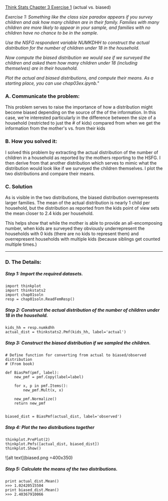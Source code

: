 [Think Stats Chapter 3 Exercise 1](http://greenteapress.com/thinkstats2/html/thinkstats2004.html#toc31) (actual vs. biased)

*Exercise 1:  Something like the class size paradox appears if you survey children and ask how many children are in their family. Families with many children are more likely to appear in your sample, and families with no children have no chance to be in the sample.*

*Use the NSFG respondent variable NUMKDHH to construct the actual distribution for the number of children under 18 in the household.*

*Now compute the biased distribution we would see if we surveyed the children and asked them how many children under 18 (including themselves) are in their household.*

*Plot the actual and biased distributions, and compute their means. As a starting place, you can use chap03ex.ipynb."*


### A. Communicate the problem: 
This problem serves to raise the importance of how a distribution might become biased depending on the source of the of the information. In this case, we're interested particularly in the difference between the size of a household (restricted to just the # of kids) compared from when we get the information from the mother's vs. from their kids 


### B. How you solved it: 

I solved this problem by extracting the actual distribution of the number of children in a household as reported by the mothers reporting to the HSFG. I then derive from that another distribution which serves to mimic what the distribution would look like if we surveyed the children themselves. I plot the two distributions and compare their means.

### C. Solution 

As is visible in the two distributions, the biased distribution overrepresents larger families. The mean of the actual distribution is nearly 1 child per household, but the distribution as reported from the kids point of view sets the mean closer to 2.4 kids per household.

This helps show that while the mother is able to provide an all-encomposing number, when kids are surveyed they obviously underrepresent the households with 0 kids (there are no kids to represent them) and overrepresent households with multiple kids (because siblings get counted multiple times.)

<hr>

### D. The Details:


##### Step 1: Import the required datasets.
```
import thinkplot
import thinkstats2
import chap01soln
resp = chap01soln.ReadFemResp()
```

##### Step 2: Construct the actual distribution of the number of children under 18 in the household.

```
kids_hh = resp.numkdhh
actual_dist = thinkstats2.Pmf(kids_hh, label='actual')
```

##### Step 3: Construct the biased distribution if we sampled the children.

```
# Define function for converting from actual to biased/observed distribution
# (From book)

def BiasPmf(pmf, label):
    new_pmf = pmf.Copy(label=label)

    for x, p in pmf.Items():
        new_pmf.Mult(x, x)
        
    new_pmf.Normalize()
    return new_pmf


biased_dist = BiasPmf(actual_dist, label='observed')
```

##### Step 4: Plot the two distributions together
```
thinkplot.PrePlot(2)
thinkplot.Pmfs([actual_dist, biased_dist])
thinkplot.Show()
```

![alt text](biased.png =400x350)

##### Step 5: Calculate the means of the two distributions.
```
print actual_dist.Mean()
>>> 1.02420515504
print biased_dist.Mean()
>>> 2.40367910066
```

